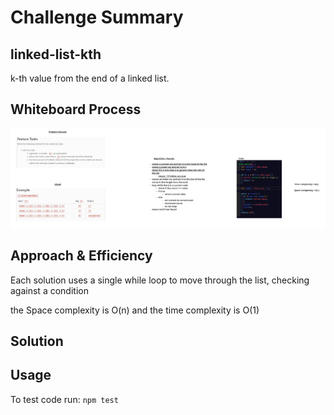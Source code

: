 # Challenge Summary

## linked-list-kth
<!-- Description of the challenge -->
k-th value from the end of a linked list.

## Whiteboard Process
<!-- Embedded whiteboard image -->
![linked-list-kth](linked-list-kth.jpg)
## Approach & Efficiency
<!-- What approach did you take? Why? What is the Big O space/time for this approach? -->
Each solution uses a single while loop to move through the list, checking against a condition

the Space complexity is O(n) and the time complexity is O(1)

## Solution
<!-- Show how to run your code, and examples of it in action -->

## Usage

To test code run: `npm test`